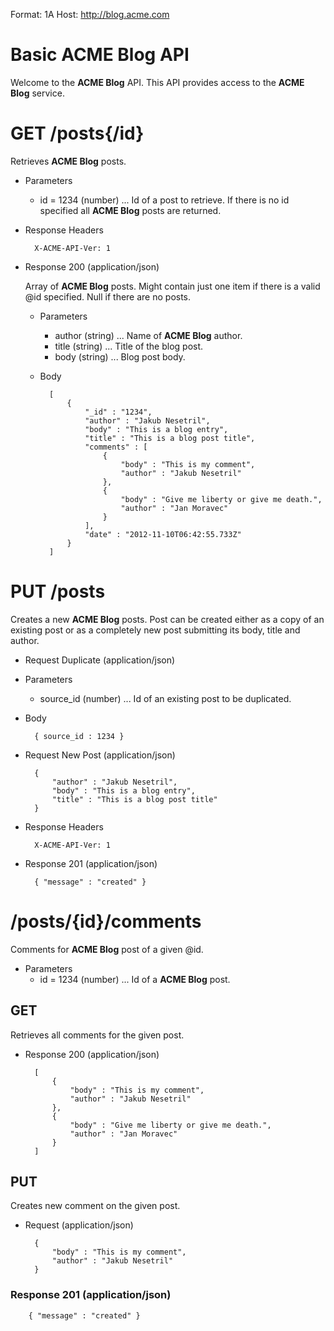 Format: 1A
Host: http://blog.acme.com

# Basic ACME Blog API
Welcome to the **ACME Blog** API. This API provides access to the **ACME Blog** service.


# GET /posts{/id}
Retrieves **ACME Blog** posts.

+ Parameters
	+ id = 1234 (number) ... Id of a post to retrieve. If there is no id specified all **ACME Blog** posts are returned.

+ Response Headers
	
        X-ACME-API-Ver: 1

+ Response 200 (application/json)

	Array of **ACME Blog** posts. Might contain just one item if there is a valid @id specified. Null if there are no posts.

	+ Parameters
    	+ author (string) ... Name of **ACME Blog** author.
        + title (string) ... Title of the blog post.
        + body (string) ... Blog post body.

    + Body

        	[
        		{
        		    "_id" : "1234",
        		    "author" : "Jakub Nesetril",
        		    "body" : "This is a blog entry",
        		    "title" : "This is a blog post title",
        		    "comments" : [
        		    	{
        		            "body" : "This is my comment",
        		            "author" : "Jakub Nesetril"
        		        },
        		        {
        		            "body" : "Give me liberty or give me death.",
        		            "author" : "Jan Moravec"
        		        }
        		    ],
        		    "date" : "2012-11-10T06:42:55.733Z"
        		}
        	]


# PUT /posts
Creates a new **ACME Blog** posts. Post can be created either as a copy of an existing post or as a completely new post submitting its body, title and author.

+ Request Duplicate (application/json)

+ Parameters
    + source_id (number) ... Id of an existing post to be duplicated.

+ Body
	
        { source_id : 1234 }

+ Request New Post (application/json)
    
    	{
    	    "author" : "Jakub Nesetril",
    	    "body" : "This is a blog entry",
    	    "title" : "This is a blog post title"
    	}

+ Response Headers

    	X-ACME-API-Ver: 1

+ Response 201 (application/json)
    
    	{ "message" : "created" }


# /posts/{id}/comments
Comments for **ACME Blog** post of a given @id.

+ Parameters
    + id = 1234 (number) ... Id of a **ACME Blog** post.

## GET
Retrieves all comments for the given post.

+ Response 200 (application/json)

    	[
    		{
    			"body" : "This is my comment",
    			"author" : "Jakub Nesetril"
    		},
    		{
    			"body" : "Give me liberty or give me death.",
    			"author" : "Jan Moravec"
    		}
    	]

## PUT
Creates new comment on the given post.

+ Request (application/json)
    
    	{
    		"body" : "This is my comment",
    		"author" : "Jakub Nesetril"
    	}

### Response 201 (application/json)

    	{ "message" : "created" }
